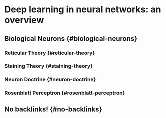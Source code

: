 # Deep learning in neural networks: an overview


## Biological Neurons {#biological-neurons}


### Reticular Theory {#reticular-theory}


### Staining Theory {#staining-theory}


### Neuron Doctrine {#neuron-doctrine}


### Rosenblatt Perceptron {#rosenblatt-perceptron}


## No backlinks! {#no-backlinks}

